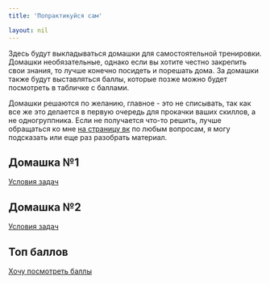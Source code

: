 ```yaml
---
title: 'Попрактикуйся сам'

layout: nil
---
```

Здесь будут выкладываться домашки для самостоятельной тренировки. Домашки необязательные, однако если вы хотите честно закрепить свои знания, то лучше конечно посидеть и порешать дома. За домашки также будут выставляться баллы, которые позже можно будет посмотреть в табличке с баллами.

Домашки решаются по желанию, главное - это не списывать, так как все же это делается в первую очередь для прокачки ваших скиллов, а не одногруппника. Если не получается что-то решить, лучше обращаться ко мне [на страницу вк](https://vk.com/w8998) по любым вопросам, я могу подсказать или еще раз разобрать материал.

## Домашка №1

[Условия задач](https://MidiukinM.github.io/R_for_RANEPA/scripts/sem_1/dz/demo_tasks.html)

## Домашка №2

[Условия задач](https://MidiukinM.github.io/R_for_RANEPA/scripts/sem_1/dz/tasks_2.html)

## Топ баллов

[Хочу посмотреть баллы](https://docs.google.com/spreadsheets/d/1O6MlmH2djIsU2dDr_ajOCv4xkKhXe4Y8D7PdLDEWoCk/edit?usp=sharing)

